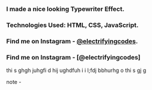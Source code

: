 ### I made a nice looking Typewriter Effect.

### Technologies Used: HTML, CSS, JavaScript.

### Find me on Instagram - [@electrifyingcodes][Instagram].
### Find me on Instagram - [@electrifyingcodes]
 
thi s ghgh juhgfi d hij  ughdfuh i i l;fdj bbhurhg  o thi s gj  g

[Instagram]: https://www.instagram.com/electrifyingcodes 
note - 